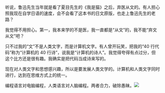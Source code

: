 听说，鲁迅先生当年就是看了夏目先生的《我是猫》之后，弃医从文的。有人担心照我现在自学日语的速度，会不会看了这本书的日文原版，也走上鲁迅先生的老路？

我觉得不用担心。第一，我本来学的不是医，我一直都是“从文”的，我不能“弃文从文”吧？

只不过我的“文”不是人类文字，而是计算机文字。有人曾开玩笑，把我的“40 行代码”称为“计算机的 40 行诗”，说我是“计算机的诗人”。我觉得夸得有点过分，但这个比方还是很有趣。我确实是把代码当成诗来写的。

现在对人类文字和思想感兴趣，所以是要发展人类文学的。计算机和人类文字同时进行，达到在思维方式上的统一。

编程语言对电脑编程，人类语言对人脑编程。两者合力，破除愚昧。![](https://yinwang1.files.wordpress.com/2020/08/img_1080.jpg?w=736)

